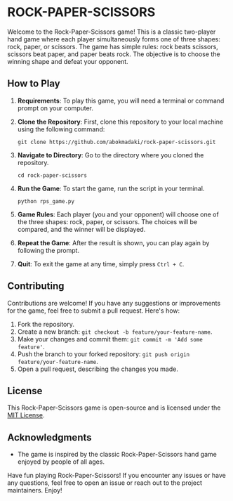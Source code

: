 # ROCK-PAPER-SCISSORS

Welcome to the Rock-Paper-Scissors game! This is a classic two-player hand game where each player simultaneously forms one of three shapes: rock, paper, or scissors. The game has simple rules: rock beats scissors, scissors beat paper, and paper beats rock. The objective is to choose the winning shape and defeat your opponent.

## How to Play

1. **Requirements**: To play this game, you will need a terminal or command prompt on your computer.

2. **Clone the Repository**: First, clone this repository to your local machine using the following command:

   ```
   git clone https://github.com/abokmadaki/rock-paper-scissors.git
   ```

3. **Navigate to Directory**: Go to the directory where you cloned the repository.

   ```
   cd rock-paper-scissors
   ```

4. **Run the Game**: To start the game, run the script in your terminal.

   ```
   python rps_game.py
   ```

5. **Game Rules**: Each player (you and your opponent) will choose one of the three shapes: rock, paper, or scissors. The choices will be compared, and the winner will be displayed.

6. **Repeat the Game**: After the result is shown, you can play again by following the prompt.

7. **Quit**: To exit the game at any time, simply press `Ctrl + C`.

## Contributing

Contributions are welcome! If you have any suggestions or improvements for the game, feel free to submit a pull request. Here's how:

1. Fork the repository.
2. Create a new branch: `git checkout -b feature/your-feature-name`.
3. Make your changes and commit them: `git commit -m 'Add some feature'`.
4. Push the branch to your forked repository: `git push origin feature/your-feature-name`.
5. Open a pull request, describing the changes you made.

## License

This Rock-Paper-Scissors game is open-source and is licensed under the [MIT License](LICENSE).

## Acknowledgments

- The game is inspired by the classic Rock-Paper-Scissors hand game enjoyed by people of all ages.

Have fun playing Rock-Paper-Scissors! If you encounter any issues or have any questions, feel free to open an issue or reach out to the project maintainers. Enjoy!
